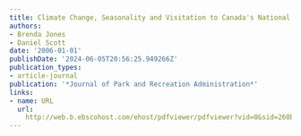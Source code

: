 ```yaml
---
title: Climate Change, Seasonality and Visitation to Canada's National Parks
authors:
- Brenda Jones
- Daniel Scott
date: '2006-01-01'
publishDate: '2024-06-05T20:56:25.949266Z'
publication_types:
- article-journal
publication: '*Journal of Park and Recreation Administration*'
links:
- name: URL
  url: 
    http://web.b.ebscohost.com/ehost/pdfviewer/pdfviewer?vid=0&sid=260b71b2-cdd4-4eec-9dcd-dc12583824f8%40sessionmgr101
---
```

